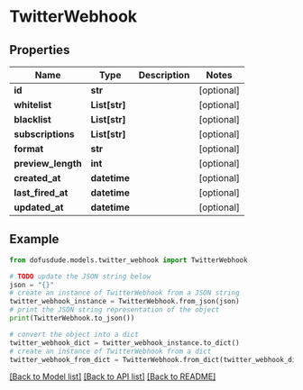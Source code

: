 # TwitterWebhook


## Properties

Name | Type | Description | Notes
------------ | ------------- | ------------- | -------------
**id** | **str** |  | [optional] 
**whitelist** | **List[str]** |  | [optional] 
**blacklist** | **List[str]** |  | [optional] 
**subscriptions** | **List[str]** |  | [optional] 
**format** | **str** |  | [optional] 
**preview_length** | **int** |  | [optional] 
**created_at** | **datetime** |  | [optional] 
**last_fired_at** | **datetime** |  | [optional] 
**updated_at** | **datetime** |  | [optional] 

## Example

```python
from dofusdude.models.twitter_webhook import TwitterWebhook

# TODO update the JSON string below
json = "{}"
# create an instance of TwitterWebhook from a JSON string
twitter_webhook_instance = TwitterWebhook.from_json(json)
# print the JSON string representation of the object
print(TwitterWebhook.to_json())

# convert the object into a dict
twitter_webhook_dict = twitter_webhook_instance.to_dict()
# create an instance of TwitterWebhook from a dict
twitter_webhook_from_dict = TwitterWebhook.from_dict(twitter_webhook_dict)
```
[[Back to Model list]](../README.md#documentation-for-models) [[Back to API list]](../README.md#documentation-for-api-endpoints) [[Back to README]](../README.md)


